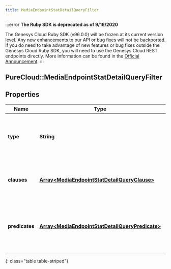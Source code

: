 ```yaml
---
title: MediaEndpointStatDetailQueryFilter
---
```


:::error
**The Ruby SDK is deprecated as of 9/16/2020**

The Genesys Cloud Ruby SDK (v96.0.0) will be frozen at its current version level. Any new enhancements to our API or bug fixes will not be backported. If you do need to take advantage of new features or bug fixes outside the Genesys Cloud Ruby SDK, you will need to use the Genesys Cloud REST endpoints directly. More information can be found in the [Official Announcement](https://developer.mypurecloud.com/forum/t/announcement-genesys-cloud-ruby-sdk-end-of-life/8850).
:::


## PureCloud::MediaEndpointStatDetailQueryFilter

## Properties

|Name | Type | Description | Notes|
|------------ | ------------- | ------------- | -------------|
| **type** | **String** | Boolean operation to apply to the provided predicates and clauses | |
| **clauses** | [**Array&lt;MediaEndpointStatDetailQueryClause&gt;**](MediaEndpointStatDetailQueryClause.html) | Boolean &#39;and/or&#39; logic with up to two-levels of nesting | [optional] |
| **predicates** | [**Array&lt;MediaEndpointStatDetailQueryPredicate&gt;**](MediaEndpointStatDetailQueryPredicate.html) | Like a three-word sentence: (attribute-name) (operator) (target-value). | [optional] |
{: class="table table-striped"}


